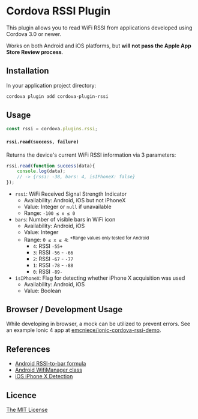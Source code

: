# Cordova RSSI Plugin

This plugin allows you to read WiFi RSSI from applications developed using Cordova 3.0 or newer.

Works on both Android and iOS platforms, but **will not pass the Apple App Store Review process**.


## Installation

In your application project directory:

```bash
cordova plugin add cordova-plugin-rssi
```


## Usage

```js
const rssi = cordova.plugins.rssi;
```


#### `rssi.read(success, failure)`

Returns the device's current WiFi RSSI information via 3 parameters:

```js
rssi.read(function success(data){
    console.log(data);
    // -> {rssi: -38, bars: 4, isIPhoneX: false}
});
```

- `rssi`: WiFi Received Signal Strength Indicator
  - Availability: Android, iOS but not iPhoneX
  - Value: Integer or `null` if unavailable
  - Range: `-100 ≤ x ≤ 0`
- `bars`: Number of visible bars in WiFi icon
  - Availability: Android, iOS
  - Value: Integer
  - Range: `0 ≤ x ≤ 4`: <sup>\*Range values only tested for Android</sup>
    - `4`: RSSI `-55+`
    - `3`: RSSI `-56` - `-66`
    - `2`: RSSI `-67` - `-77`
    - `1`: RSSI `-78` - `-88`
    - `0`: RSSI `-89-`
- `isIPhoneX`: Flag for detecting whether iPhone X acquisition was used
  - Availability: Android, iOS
  - Value: Boolean


## Browser / Development Usage

While developing in browser, a mock can be utilized to prevent errors. See an example Ionic 4 app at [emcniece/ionic-cordova-rssi-demo](https://github.com/emcniece/ionic-cordova-rssi-demo).


## References

- [Android RSSI-to-bar formula](https://android.stackexchange.com/a/176325)
- [Android WifiManager class](https://github.com/eldarerathis/android_frameworks_base/blob/eldarerathis-7.1.x/wifi/java/android/net/wifi/WifiManager.java#L633)
- [iOS iPhone X Detection](https://stackoverflow.com/a/47566231/943540)

## Licence ##

[The MIT License](./LICENSE)
